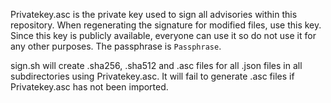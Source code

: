 <!--
 This file is Free Software under the Apache-2.0 License
 without warranty, see README.md and LICENSES/Apache-2.0.txt for details.

 SPDX-License-Identifier: Apache-2.0

 SPDX-FileCopyrightText: 2025 German Federal Office for Information Security (BSI) <https://www.bsi.bund.de>
 Software-Engineering: 2025 Intevation GmbH <https://intevation.de>
-->

Privatekey.asc is the private key used to sign all advisories within this repository.
When regenerating the signature for modified files, use this key. Since this key is publicly available,
everyone can use it so do not use it for any other purposes. The passphrase is `Passphrase`.

sign.sh will create .sha256, .sha512 and .asc files for all .json files in all subdirectories
using Privatekey.asc. It will fail to generate .asc files if Privatekey.asc has not been imported.

